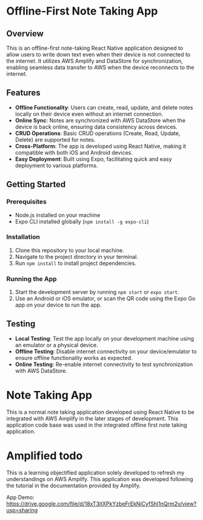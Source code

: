# Offline-First Note Taking App

## Overview
This is an offline-first note-taking React Native application designed to allow users to write down text even when their device is not connected to the internet. It utilizes AWS Amplify and DataStore for synchronization, enabling seamless data transfer to AWS when the device reconnects to the internet.

## Features
- **Offline Functionality**: Users can create, read, update, and delete notes locally on their device even without an internet connection.
- **Online Sync**: Notes are synchronized with AWS DataStore when the device is back online, ensuring data consistency across devices.
- **CRUD Operations**: Basic CRUD operations (Create, Read, Update, Delete) are supported for notes.
- **Cross-Platform**: The app is developed using React Native, making it compatible with both iOS and Android devices.
- **Easy Deployment**: Built using Expo, facilitating quick and easy deployment to various platforms.

## Getting Started
### Prerequisites
- Node.js installed on your machine
- Expo CLI installed globally (`npm install -g expo-cli`)

### Installation
1. Clone this repository to your local machine.
2. Navigate to the project directory in your terminal.
3. Run `npm install` to install project dependencies.

### Running the App
1. Start the development server by running `npm start` or `expo start`.
2. Use an Android or iOS emulator, or scan the QR code using the Expo Go app on your device to run the app.

## Testing
- **Local Testing**: Test the app locally on your development machine using an emulator or a physical device.
- **Offline Testing**: Disable internet connectivity on your device/emulator to ensure offline functionality works as expected.
- **Online Testing**: Re-enable internet connectivity to test synchronization with AWS DataStore.

# Note Taking App
This is a normal note taking application developed using React Native to be integrated with AWS Amplify in the later stages of development.
This application code base was used in the integrated offline first note taking application.

# Amplified todo
This is a learning objectified application solely developed to refresh my understandings on AWS Amplify. This application was developed following the tutorial in the documentation provided by Amplify.

App Demo: https://drive.google.com/file/d/18xT3itXPkYzbeFrEkNiCyfShl1nQrm2v/view?usp=sharing
